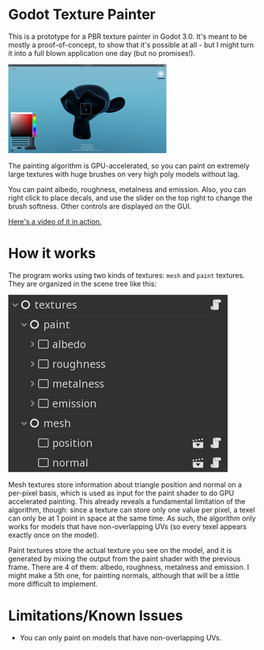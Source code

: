 # Godot Texture Painter

This is a prototype for a PBR texture painter in Godot 3.0. It's meant to be mostly a proof-of-concept, to show that it's possible at all - but I might turn it into a full blown application one day (but no promises!).

![Paint](images/demo.gif)

The painting algorithm is GPU-accelerated, so you can paint on extremely large textures with huge brushes on very high poly models without lag.

You can paint albedo, roughness, metalness and emission. Also, you can right click to place decals, and use the slider on the top right to change the brush softness. Other controls are displayed on the GUI.

[Here's a video of it in action.](https://www.youtube.com/watch?v=nbG_XAxmIlA)

# How it works

The program works using two kinds of textures: `mesh` and `paint` textures. They are organized in the scene tree like this:

![Tree](images/tree.png)

Mesh textures store information about triangle position and normal on a per-pixel basis, which is used as input for the paint shader to do GPU accelerated painting. This already reveals a fundamental limitation of the algorithm, though: since a texture can store only one value per pixel, a texel can only be at 1 point in space at the same time. As such, the algorithm only works for models that have non-overlapping UVs (so every texel appears exactly once on the model). 

Paint textures store the actual texture you see on the model, and it is generated by mixing the output from the paint shader with the previous frame. There are 4 of them: albedo, roughness, metalness and emission. I might make a 5th one, for painting normals, although that will be a little more difficult to implement.

# Limitations/Known Issues
- You can only paint on models that have non-overlapping UVs.

